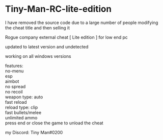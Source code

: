 # Tiny-Man-RC-lite-edition

I have removed the source code due to a large number of people modifying the cheat title and then selling it  

Rogue company external cheat [ Lite edition ] for low end pc

updated to latest version and undetected

working on all windows versions

features:  
no-menu  
esp  
aimbot  
no spread  
no recoil  
weapon type: auto  
fast reload  
reload type: clip  
fast bullets/melee  
unlimited ammo   
press end or close the game to unload the cheat

my Discord: Tiny Man#0200

